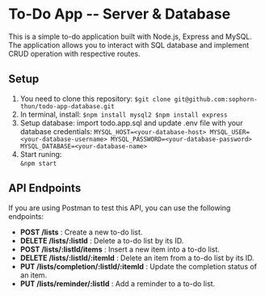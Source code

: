 # To-Do App -- Server & Database

This is a simple to-do application built with Node.js, Express and MySQL. The application allows you to interact with SQL database and implement CRUD operation with respective routes.

## Setup
1. You need to clone this repository: 
                   ```
                   $git clone git@github.com:sophorn-thun/todo-app-database.git
                   ```
2. In terminal, install: 
                        ```
                        $npm install mysql2
                        $npm install express
                        ```
3. Setup database: import todo.app.sql and update .env file with your database credentials:
                        ```
                         MYSQL_HOST=<your-database-host>
                         MYSQL_USER=<your-database-username>
                         MYSQL_PASSWORD=<your-database-password>
                         MYSQL_DATABASE=<your-database-name>
                         ```
4. Start runing:         
                         ```
                         &npm start
                         ```

## API Endpoints 
If you are using Postman to test this API, you can use the following endpoints:
  - **POST /lists** : Create a new to-do list.
  - **DELETE /lists/:listId** : Delete a to-do list by its ID.
  - **POST /lists/:listId/items** : Insert a new item into a to-do list. 
  - **DELETE /lists/:listId/:itemId** : Delete an item from a to-do list by its ID.
  - **PUT /lists/completion/:listId/:itemId** : Update the completion status of an item.
  - **PUT /lists/reminder/:listId** : Add a reminder to a to-do list.
